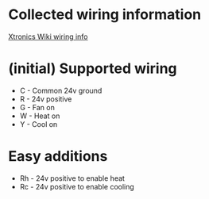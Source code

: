 # Collected wiring information

[Xtronics Wiki wiring info](https://xtronics.com/wiki/Thermostat_signals_and_wiring.html)


# (initial) Supported wiring
* C - Common 24v ground
* R - 24v positive
* G - Fan on
* W - Heat on
* Y - Cool on

# Easy additions
* Rh - 24v positive to enable heat
* Rc - 24v positive to enable cooling
